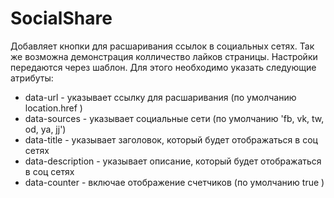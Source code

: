 SocialShare
===========

Добавляет кнопки для расшаривания ссылок в социальных сетях. Так же возможна демонстрация колличество лайков страницы.
Настройки передаются через шаблон. Для этого необходимо указать следующие атрибуты:

<ul>
<li>data-url - указывает ссылку для расшаривания (по умолчанию location.href )</li>
<li>data-sources - указывает социальные сети (по умолчанию 'fb, vk, tw, od, ya, jj')</li>
<li>data-title - указывает заголовок, который будет отображаться в соц сетях</li>
<li>data-description - указывает описание, который будет отображаться в соц сетях</li>
<li>data-counter - включае отображение счетчиков (по умолчанию true )</li>
</ul>
